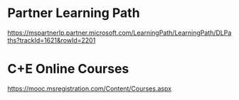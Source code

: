 # Partner Learning Path
https://mspartnerlp.partner.microsoft.com/LearningPath/LearningPath/DLPaths?trackId=1621&rowId=2201

# C+E Online Courses
https://mooc.msregistration.com/Content/Courses.aspx
